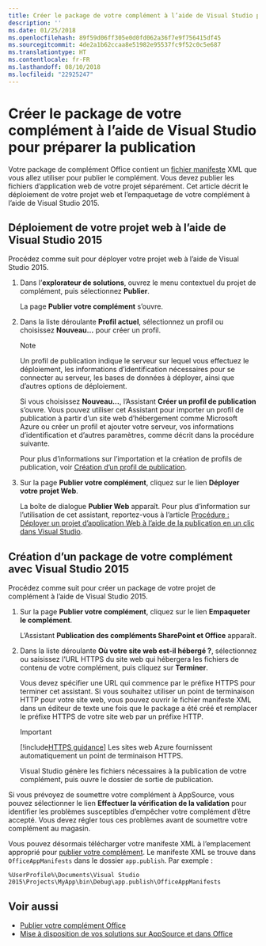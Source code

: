 ```yaml
---
title: Créer le package de votre complément à l’aide de Visual Studio pour préparer la publication
description: ''
ms.date: 01/25/2018
ms.openlocfilehash: 89f59d06ff305e0d0fd062a36f7e9f756415df45
ms.sourcegitcommit: 4de2a1b62ccaa8e51982e95537fc9f52c0c5e687
ms.translationtype: HT
ms.contentlocale: fr-FR
ms.lasthandoff: 08/10/2018
ms.locfileid: "22925247"
---
```

# <a name="package-your-add-in-using-visual-studio-to-prepare-for-publishing"></a>Créer le package de votre complément à l’aide de Visual Studio pour préparer la publication

Votre package de complément Office contient un [fichier manifeste](../develop/add-in-manifests.md) XML que vous allez utiliser pour publier le complément. Vous devez publier les fichiers d’application web de votre projet séparément. Cet article décrit le déploiement de votre projet web et l’empaquetage de votre complément à l’aide de Visual Studio 2015.

## <a name="to-deploy-your-web-project-using-visual-studio-2015"></a>Déploiement de votre projet web à l’aide de Visual Studio 2015

Procédez comme suit pour déployer votre projet web à l’aide de Visual Studio 2015.

1. Dans l’**explorateur de solutions**, ouvrez le menu contextuel du projet de complément, puis sélectionnez **Publier**.
    
    La page **Publier votre complément** s’ouvre.
    
2. Dans la liste déroulante **Profil actuel**, sélectionnez un profil ou choisissez **Nouveau…** pour créer un profil.
    
    > [!NOTE]
    > Un profil de publication indique le serveur sur lequel vous effectuez le déploiement, les informations d’identification nécessaires pour se connecter au serveur, les bases de données à déployer, ainsi que d’autres options de déploiement.

    Si vous choisissez  **Nouveau...**, l’Assistant **Créer un profil de publication** s’ouvre. Vous pouvez utiliser cet Assistant pour importer un profil de publication à partir d’un site web d’hébergement comme Microsoft Azure ou créer un profil et ajouter votre serveur, vos informations d’identification et d’autres paramètres, comme décrit dans la procédure suivante.
    
    Pour plus d’informations sur l’importation et la création de profils de publication, voir [Création d’un profil de publication](http://msdn.microsoft.com/library/dd465337.aspx#creating_a_profile).
    
3. Sur la page  **Publier votre complément**, cliquez sur le lien  **Déployer votre projet Web**.
    
    La boîte de dialogue **Publier Web** apparaît. Pour plus d’information sur l’utilisation de cet assistant, reportez-vous à l’article [Procédure : Déployer un projet d’application Web à l’aide de la publication en un clic dans Visual Studio](http://msdn.microsoft.com/library/dd465337.aspx).
    

## <a name="to-package-your-add-in-using-visual-studio-2015"></a>Création d’un package de votre complément avec Visual Studio 2015

Procédez comme suit pour créer un package de votre projet de complément à l’aide de Visual Studio 2015.

1. Sur la page **Publier votre complément**, cliquez sur le lien **Empaqueter le complément**.
    
    L’Assistant **Publication des compléments SharePoint et Office** apparaît.
    
2. Dans la liste déroulante **Où votre site web est-il hébergé ?**, sélectionnez ou saisissez l’URL HTTPS du site web qui hébergera les fichiers de contenu de votre complément, puis cliquez sur **Terminer**. 
    
    Vous devez spécifier une URL qui commence par le préfixe HTTPS pour terminer cet assistant. Si vous souhaitez utiliser un point de terminaison HTTP pour votre site web, vous pouvez ouvrir le fichier manifeste XML dans un éditeur de texte une fois que le package a été créé et remplacer le préfixe HTTPS de votre site web par un préfixe HTTP. 

    > [!IMPORTANT]
    > [!include[HTTPS guidance](../includes/https-guidance.md)] Les sites web Azure fournissent automatiquement un point de terminaison HTTPS.

    Visual Studio génère les fichiers nécessaires à la publication de votre complément, puis ouvre le dossier de sortie de publication. 
    
Si vous prévoyez de soumettre votre complément à AppSource, vous pouvez sélectionner le lien **Effectuer la vérification de la validation** pour identifier les problèmes susceptibles d’empêcher votre complément d’être accepté. Vous devez régler tous ces problèmes avant de soumettre votre complément au magasin.

Vous pouvez désormais télécharger votre manifeste XML à l’emplacement approprié pour [publier votre complément](../publish/publish.md). Le manifeste XML se trouve dans `OfficeAppManifests` dans le dossier `app.publish`. Par exemple :

 `%UserProfile%\Documents\Visual Studio 2015\Projects\MyApp\bin\Debug\app.publish\OfficeAppManifests`


## <a name="see-also"></a>Voir aussi

- [Publier votre complément Office](../publish/publish.md)
- [Mise à disposition de vos solutions sur AppSource et dans Office](https://docs.microsoft.com/office/dev/store/submit-to-the-office-store)
    
